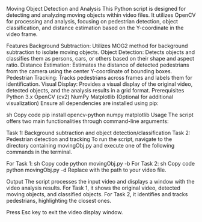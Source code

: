 Moving Object Detection and Analysis
This Python script is designed for detecting and analyzing moving objects within video files. It utilizes OpenCV for processing and analysis, focusing on pedestrian detection, object classification, and distance estimation based on the Y-coordinate in the video frame.

Features
Background Subtraction: Utilizes MOG2 method for background subtraction to isolate moving objects.
Object Detection: Detects objects and classifies them as persons, cars, or others based on their shape and aspect ratio.
Distance Estimation: Estimates the distance of detected pedestrians from the camera using the center Y-coordinate of bounding boxes.
Pedestrian Tracking: Tracks pedestrians across frames and labels them for identification.
Visual Display: Provides a visual display of the original video, detected objects, and the analysis results in a grid format.
Prerequisites
Python 3.x
OpenCV (cv2)
NumPy
Matplotlib (Optional for additional visualization)
Ensure all dependencies are installed using pip:

sh
Copy code
pip install opencv-python numpy matplotlib
Usage
The script offers two main functionalities through command-line arguments:

Task 1: Background subtraction and object detection/classification
Task 2: Pedestrian detection and tracking
To run the script, navigate to the directory containing movingObj.py and execute one of the following commands in the terminal.

For Task 1:
sh
Copy code
python movingObj.py -b <videofile>
For Task 2:
sh
Copy code
python movingObj.py -d <videofile>
Replace <videofile> with the path to your video file.

Output
The script processes the input video and displays a window with the video analysis results. For Task 1, it shows the original video, detected moving objects, and classified objects. For Task 2, it identifies and tracks pedestrians, highlighting the closest ones.

Press Esc key to exit the video display window.
